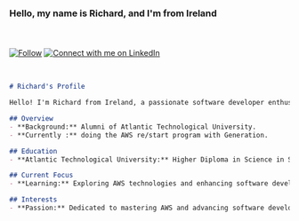 <h3>Hello, my name is Richard, and I'm from Ireland</h3>

<br>
<div style="margin-top: 20px;">
  <a href="https://github.com/Richard-JWE"><img src="https://img.shields.io/github/followers/Richard-JWE?label=Follow&style=social" alt="Follow" /></a>
  <a href="https://www.linkedin.com/in/richard-jameson-b89730133/" class="custom-linkedin-btn">
    <img src="https://img.shields.io/badge/LinkedIn-Connect-blue?style=for-the-badge&logo=linkedin" alt="Connect with me on LinkedIn" />
  </a>
</div>
<br>


```markdown

# Richard's Profile

Hello! I'm Richard from Ireland, a passionate software developer enthusiastic about AWS.

## Overview
- **Background:** Alumni of Atlantic Technological University.
- **Currently :** doing the AWS re/start program with Generation.

## Education
- **Atlantic Technological University:** Higher Diploma in Science in Software Development.

## Current Focus
- **Learning:** Exploring AWS technologies and enhancing software development skills.

## Interests
- **Passion:** Dedicated to mastering AWS and advancing software development expertise.

```



